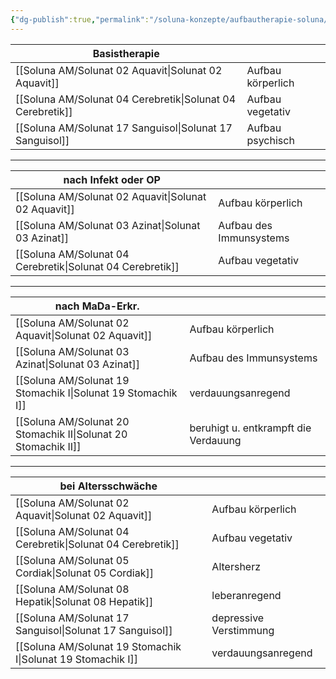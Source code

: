 ```yaml
---
{"dg-publish":true,"permalink":"/soluna-konzepte/aufbautherapie-soluna/"}
---
```


**Basistherapie**               |                                 | 
|-------------------------|-----------------------|
[[Soluna AM/Solunat 02 Aquavit\|Solunat 02 Aquavit]]      | Aufbau körperlich    |
[[Soluna AM/Solunat 04 Cerebretik\|Solunat 04 Cerebretik]]  | Aufbau vegetativ    |
[[Soluna AM/Solunat 17 Sanguisol\|Solunat 17 Sanguisol]]   | Aufbau psychisch    |
***

**nach Infekt oder OP**      |                                 |  
|-------------------------|-----------------------|
[[Soluna AM/Solunat 02 Aquavit\|Solunat 02 Aquavit]]      | Aufbau körperlich    |
[[Soluna AM/Solunat 03 Azinat\|Solunat 03 Azinat]]        | Aufbau des Immunsystems    |
[[Soluna AM/Solunat 04 Cerebretik\|Solunat 04 Cerebretik]]  | Aufbau vegetativ    |
***

**nach MaDa-Erkr.**      |                                        |  
|-------------------------|------------------------|
[[Soluna AM/Solunat 02 Aquavit\|Solunat 02 Aquavit]]      | Aufbau körperlich      |
[[Soluna AM/Solunat 03 Azinat\|Solunat 03 Azinat]]        | Aufbau des Immunsystems    |
[[Soluna AM/Solunat 19 Stomachik I\|Solunat 19 Stomachik I]] | verdauungsanregend    |
[[Soluna AM/Solunat 20 Stomachik II\|Solunat 20 Stomachik II]] | beruhigt u. entkrampft die Verdauung |
***

**bei  Altersschwäche**       |                                 |  
|-------------------------|-----------------------|
[[Soluna AM/Solunat 02 Aquavit\|Solunat 02 Aquavit]]      | Aufbau körperlich     |
[[Soluna AM/Solunat 04 Cerebretik\|Solunat 04 Cerebretik]]  | Aufbau vegetativ    |
[[Soluna AM/Solunat 05 Cordiak\|Solunat 05 Cordiak]]       | Altersherz                |
[[Soluna AM/Solunat 08 Hepatik\|Solunat 08 Hepatik]]        | leberanregend          |
[[Soluna AM/Solunat 17 Sanguisol\|Solunat 17 Sanguisol]]    | depressive Verstimmung |
[[Soluna AM/Solunat 19 Stomachik I\|Solunat 19 Stomachik I]] | verdauungsanregend  |
